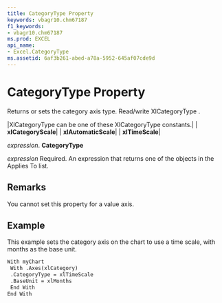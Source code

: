 ```yaml
---
title: CategoryType Property
keywords: vbagr10.chm67187
f1_keywords:
- vbagr10.chm67187
ms.prod: EXCEL
api_name:
- Excel.CategoryType
ms.assetid: 6af3b261-abed-a78a-5952-645af07cde9d
---
```



# CategoryType Property

Returns or sets the category axis type. Read/write XlCategoryType .



|XlCategoryType can be one of these XlCategoryType constants.|
| **xlCategoryScale**|
| **xlAutomaticScale**|
| **xlTimeScale**|

 _expression_. **CategoryType**

 _expression_ Required. An expression that returns one of the objects in the Applies To list.

## Remarks

You cannot set this property for a value axis.


## Example

This example sets the category axis on the chart to use a time scale, with months as the base unit.


```vb
With myChart 
 With .Axes(xlCategory) 
 .CategoryType = xlTimeScale 
 .BaseUnit = xlMonths 
 End With 
End With
```


